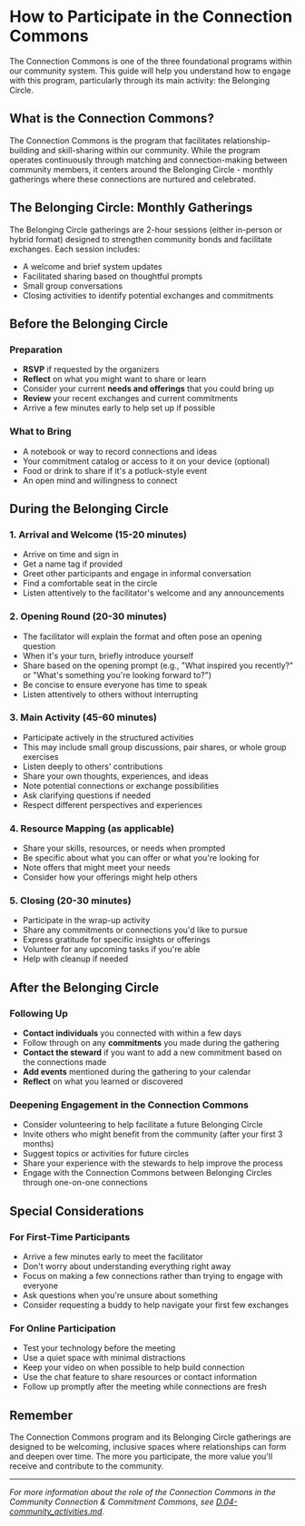 # How to Participate in the Connection Commons

The Connection Commons is one of the three foundational programs within our community system. This guide will help you understand how to engage with this program, particularly through its main activity: the Belonging Circle.

## What is the Connection Commons?

The Connection Commons is the program that facilitates relationship-building and skill-sharing within our community. While the program operates continuously through matching and connection-making between community members, it centers around the Belonging Circle - monthly gatherings where these connections are nurtured and celebrated.

## The Belonging Circle: Monthly Gatherings

The Belonging Circle gatherings are 2-hour sessions (either in-person or hybrid format) designed to strengthen community bonds and facilitate exchanges. Each session includes:
- A welcome and brief system updates
- Facilitated sharing based on thoughtful prompts
- Small group conversations 
- Closing activities to identify potential exchanges and commitments

## Before the Belonging Circle

### Preparation
- **RSVP** if requested by the organizers
- **Reflect** on what you might want to share or learn
- Consider your current **needs and offerings** that you could bring up
- **Review** your recent exchanges and current commitments
- Arrive a few minutes early to help set up if possible

### What to Bring
- A notebook or way to record connections and ideas
- Your commitment catalog or access to it on your device (optional)
- Food or drink to share if it's a potluck-style event
- An open mind and willingness to connect

## During the Belonging Circle

### 1. Arrival and Welcome (15-20 minutes)
- Arrive on time and sign in
- Get a name tag if provided
- Greet other participants and engage in informal conversation
- Find a comfortable seat in the circle
- Listen attentively to the facilitator's welcome and any announcements

### 2. Opening Round (20-30 minutes)
- The facilitator will explain the format and often pose an opening question
- When it's your turn, briefly introduce yourself
- Share based on the opening prompt (e.g., "What inspired you recently?" or "What's something you're looking forward to?")
- Be concise to ensure everyone has time to speak
- Listen attentively to others without interrupting

### 3. Main Activity (45-60 minutes)
- Participate actively in the structured activities
- This may include small group discussions, pair shares, or whole group exercises
- Listen deeply to others' contributions
- Share your own thoughts, experiences, and ideas
- Note potential connections or exchange possibilities
- Ask clarifying questions if needed
- Respect different perspectives and experiences

### 4. Resource Mapping (as applicable)
- Share your skills, resources, or needs when prompted
- Be specific about what you can offer or what you're looking for
- Note offers that might meet your needs
- Consider how your offerings might help others

### 5. Closing (20-30 minutes)
- Participate in the wrap-up activity
- Share any commitments or connections you'd like to pursue
- Express gratitude for specific insights or offerings
- Volunteer for any upcoming tasks if you're able
- Help with cleanup if needed

## After the Belonging Circle

### Following Up
- **Contact individuals** you connected with within a few days
- Follow through on any **commitments** you made during the gathering
- **Contact the steward** if you want to add a new commitment based on the connections made
- **Add events** mentioned during the gathering to your calendar
- **Reflect** on what you learned or discovered

### Deepening Engagement in the Connection Commons
- Consider volunteering to help facilitate a future Belonging Circle
- Invite others who might benefit from the community (after your first 3 months)
- Suggest topics or activities for future circles
- Share your experience with the stewards to help improve the process
- Engage with the Connection Commons between Belonging Circles through one-on-one connections

## Special Considerations

### For First-Time Participants
- Arrive a few minutes early to meet the facilitator
- Don't worry about understanding everything right away
- Focus on making a few connections rather than trying to engage with everyone
- Ask questions when you're unsure about something
- Consider requesting a buddy to help navigate your first few exchanges

### For Online Participation
- Test your technology before the meeting
- Use a quiet space with minimal distractions
- Keep your video on when possible to help build connection
- Use the chat feature to share resources or contact information
- Follow up promptly after the meeting while connections are fresh

## Remember
The Connection Commons program and its Belonging Circle gatherings are designed to be welcoming, inclusive spaces where relationships can form and deepen over time. The more you participate, the more value you'll receive and contribute to the community.

---

*For more information about the role of the Connection Commons in the Community Connection & Commitment Commons, see [D.04-community_activities.md](notes/ics/ccc/archive/v0.2/D-Examples/D.04-community_activities.md).*